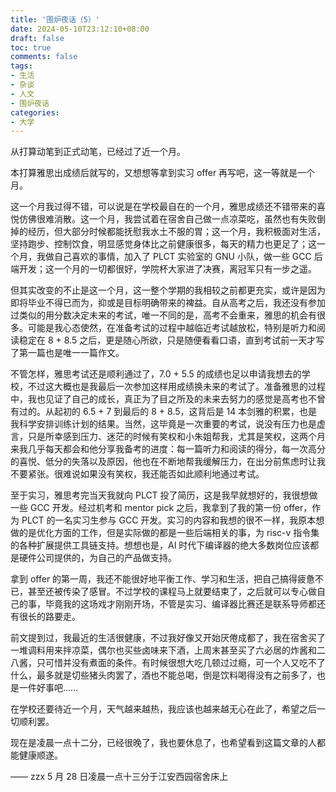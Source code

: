 ```yaml
---
title: '围炉夜话（5）'
date: 2024-05-10T23:12:10+08:00
draft: false
toc: true
comments: false
tags:
- 生活
- 杂谈
- 人文
- 围炉夜话
categories:
- 大学
---
```




<!--more-->

从打算动笔到正式动笔，已经过了近一个月。

本打算雅思出成绩后就写的，又想想等拿到实习 offer 再写吧，这一等就是一个月。

这一个月我过得不错，可以说是在学校最自在的一个月，雅思成绩还不错带来的喜悦仿佛很难消散。这一个月，我尝试着在宿舍自己做一点凉菜吃，虽然也有失败倒掉的经历，但大部分时候都能抚慰我水土不服的胃；这一个月，我积极面对生活，坚持跑步、控制饮食，明显感觉身体比之前健康很多，每天的精力也更足了；这一个月，我做自己喜欢的事情，加入了 PLCT 实验室的 GNU 小队，做一些 GCC 后端开发；这一个月的一切都很好，学院杯大家进了决赛，离冠军只有一步之遥。

但其实改变的不止是这一个月，这一整个学期的我相较之前都更充实，或许是因为即将毕业不得已而为，抑或是目标明确带来的裨益。自从高考之后，我还没有参加过类似的用分数决定未来的考试，唯一不同的是，高考不会重来，雅思的机会有很多。可能是我心态使然，在准备考试的过程中越临近考试越放松，特别是听力和阅读稳定在 8 + 8.5 之后，更是随心所欲，只是随便看看口语，直到考试前一天才写了第一篇也是唯一一篇作文。

不管怎样，雅思考试还是顺利通过了，7.0 + 5.5 的成绩也足以申请我想去的学校，不过这大概也是我最后一次参加这样用成绩换未来的考试了。准备雅思的过程中，我也见证了自己的成长，真正为了目之所及的未来去努力的感觉是高考也不曾有过的。从起初的 6.5 + 7 到最后的 8 + 8.5，这背后是 14 本剑雅的积累，也是我科学安排训练计划的结果。当然，这毕竟是一次重要的考试，说没有压力也是虚言，只是所幸感到压力、迷茫的时候有笑权和小朱姐帮我，尤其是笑权，这两个月来我几乎每天都会和他分享我备考的进度：每一篇听力和阅读的得分，每一次高分的喜悦、低分的失落以及原因，他也在不断地帮我缓解压力，在出分前焦虑时让我不要紧张。很难说如果没有笑权，我还能否如此顺利地通过考试。

至于实习，雅思考完当天我就向 PLCT 投了简历，这是我早就想好的，我很想做一些 GCC 开发。经过机考和 mentor pick 之后，我拿到了我的第一份 offer，作为 PLCT 的一名实习生参与 GCC 开发。实习的内容和我想的很不一样，我原本想做的是优化方面的工作，但是实际做的都是一些后端相关的事，为 risc-v 指令集的各种扩展提供工具链支持。想想也是，AI  时代下编译器的绝大多数岗位应该都是硬件公司提供的，为自己的产品做支持。

拿到 offer 的第一周，我还不能很好地平衡工作、学习和生活，把自己搞得疲惫不已，甚至还被传染了感冒。不过学校的课程马上就要结束了，之后就可以专心做自己的事，毕竟我的这场戏才刚刚开场，不管是实习、编译器比赛还是联系导师都还有很长的路要走。

前文提到过，我最近的生活很健康，不过我好像又开始厌倦成都了，我在宿舍买了一堆调料用来拌凉菜，偶尔也买些卤味来下酒，上周末甚至买了六必居的炸酱和二八酱，只可惜并没有煮面的条件。有时候很想大吃几顿过过瘾，可一个人又吃不了什么，最多就是切些猪头肉罢了，酒也不能总喝，倒是饮料喝得没有之前多了，也是一件好事吧……

在学校还要待近一个月，天气越来越热，我应该也越来越无心在此了，希望之后一切顺利罢。

现在是凌晨一点十二分，已经很晚了，我也要休息了，也希望看到这篇文章的人都能健康顺遂。

—— zzx 5 月 28 日凌晨一点十三分于江安西园宿舍床上

